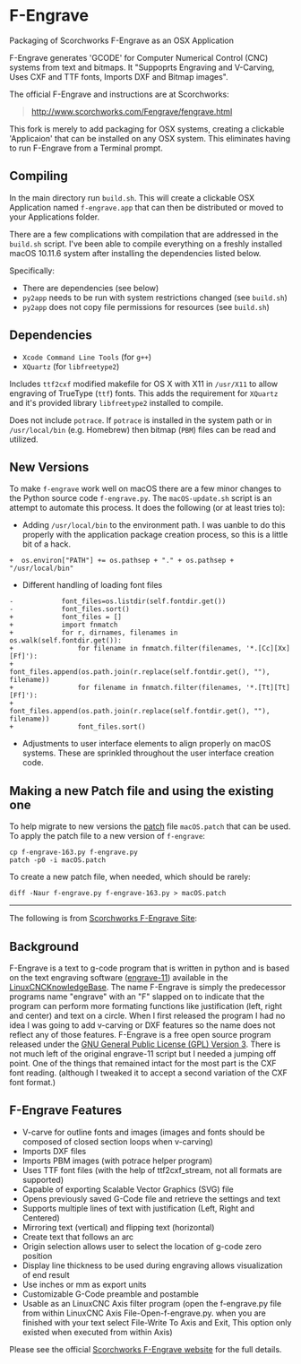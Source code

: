 # F-Engrave
Packaging of Scorchworks F-Engrave as an OSX Application

F-Engrave generates 'GCODE' for Computer Numerical Control (CNC) systems from
text and bitmaps. It "Suppoprts Engraving and V-Carving, Uses CXF and TTF fonts,
Imports DXF and Bitmap images".

The official F-Engrave and instructions are at Scorchworks:

>    http://www.scorchworks.com/Fengrave/fengrave.html

This fork is merely to add packaging for OSX systems, creating a clickable
'Applicaion' that can be installed on any OSX system. This eliminates having
to run F-Engrave from a Terminal prompt.

## Compiling

In the main directory run `build.sh`.  This will create a clickable OSX Application
named `f-engrave.app` that can then be distributed or moved to your Applications folder.

There are a few complications with compilation that are addressed in the `build.sh` script. 
I've been able to compile everything on a freshly installed macOS 10.11.6 system after 
installing the dependencies listed below. 

Specifically:

* There are dependencies (see below)
* `py2app` needs to be run with system restrictions changed (see `build.sh`)
* `py2app` does not copy file permissions for resources (see `build.sh`)

## Dependencies

* `Xcode Command Line Tools` (for `g++`)
* `XQuartz` (for `libfreetype2`)

Includes `ttf2cxf` modified makefile for OS X with X11 in `/usr/X11` to
allow engraving of TrueType (`ttf`) fonts. This adds the requirement for
`XQuartz` and it's provided library `libfreetype2` installed to compile.

Does not include `potrace`. If `potrace` is installed in the system path or 
in `/usr/local/bin` (e.g. Homebrew) then bitmap (`PBM`) files can be read and
utilized.

## New Versions

To make `f-engrave` work well on macOS there are a few minor changes to the Python source code `f-engrave.py`. The `macOS-update.sh` script is an attempt to automate this process. It does the following (or at least tries to):

* Adding `/usr/local/bin` to the environment path. I was uanble to do this properly with the application package creation process, so this is a little bit of a hack.

```
+  os.environ["PATH"] += os.pathsep + "." + os.pathsep + "/usr/local/bin"
```

* Different handling of loading font files

```
-            font_files=os.listdir(self.fontdir.get())
-            font_files.sort()
+            font_files = []
+            import fnmatch
+            for r, dirnames, filenames in os.walk(self.fontdir.get()):
+                for filename in fnmatch.filter(filenames, '*.[Cc][Xx][Ff]'):
+                    font_files.append(os.path.join(r.replace(self.fontdir.get(), ""), filename))
+                for filename in fnmatch.filter(filenames, '*.[Tt][Tt][Ff]'):
+                    font_files.append(os.path.join(r.replace(self.fontdir.get(), ""), filename))
+                font_files.sort()
```

* Adjustments to user interface elements to align properly on macOS systems. These are sprinkled throughout the user interface creation code.


## Making a new Patch file and using the existing one

To help migrate to new versions the [patch](https://linux.die.net/man/1/patch) file `macOS.patch` that can be used. To apply the patch file to a new version of `f-engrave`:

```
cp f-engrave-163.py f-engrave.py
patch -p0 -i macOS.patch
```

To create a new patch file, when needed, which should be rarely:

```
diff -Naur f-engrave.py f-engrave-163.py > macOS.patch
```

- - -
The following is from [Scorchworks F-Engrave Site][fengrave]:

## Background
F-Engrave is a text to g-code program that is written in python and is based on the text engraving software ([engrave-11](http://wiki.linuxcnc.org/cgi-bin/wiki.pl?Simple_LinuxCNC_G-Code_Generators#Text_Engraving_Software)) available in the [LinuxCNCKnowledgeBase](http://wiki.linuxcnc.org/cgi-bin/wiki.pl?LinuxCNCKnowledgeBase). The name F-Engrave is simply the predecessor programs name "engrave" with an "F" slapped on to indicate that the program can perform more formating functions like justification (left, right and center) and text on a circle. When I first released the program I had no idea I was going to add v-carving or DXF features so the name does not reflect any of those features. F-Engrave is a free open source program released under the [GNU General Public License (GPL) Version 3](http://www.gnu.org/licenses/). There is not much left of the original engrave-11 script but I needed a jumping off point. One of the things that remained intact for the most part is the CXF font reading. (although I tweaked it to accept a second variation of the CXF font format.)

## F-Engrave Features

- V-carve for outline fonts and images (images and fonts should be composed of closed section loops when v-carving) 
- Imports DXF files 
- Imports PBM images (with potrace helper program) 
- Uses TTF font files (with the help of ttf2cxf_stream, not all formats are supported) 
- Capable of exporting Scalable Vector Graphics (SVG) file 
- Opens previously saved G-Code file and retrieve the settings and text 
- Supports multiple lines of text with justification (Left, Right and Centered) 
- Mirroring text (vertical) and flipping text (horizontal) 
- Create text that follows an arc 
- Origin selection allows user to select the location of g-code zero position 
- Display line thickness to be used during engraving allows visualization of end result 
- Use inches or mm as export units 
- Customizable G-Code preamble and postamble 
- Usable as an LinuxCNC Axis filter program (open the f-engrave.py file from within LinuxCNC Axis File-Open-f-engrave.py. when you are finished with your text select File-Write To Axis and Exit, This option only existed when executed from within Axis)

Please see the official [Scorchworks F-Engrave website][fengrave] for the full details.

  [fengrave]: http://www.scorchworks.com/Fengrave/fengrave.html
